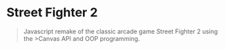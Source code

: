 # Street Fighter 2

>Javascript remake of the classic arcade game Street Fighter 2 using the >Canvas API and OOP programming.

